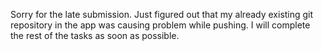 Sorry for the late submission.
Just figured out that my already existing git repository in the app was causing problem while pushing.
I will complete the rest of the tasks as soon as possible.
